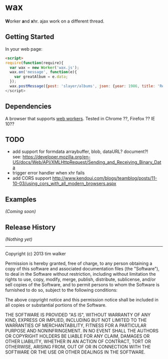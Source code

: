 # wax

**W**orker **a**nd **x**hr.   ajax work on a different thread.

## Getting Started

In your web page:

```html
<script>
require(function(require){
  var wax = new Worker('wax.js');
  wax.on('message', function(e){
    var greatAlbum = e.data;
  });
  wax.postMessage({post: 'slayer/albums', json: {year: 1986, title: 'Reign in Blood'}});
</script>
```

## Dependencies
A browser that supports [web workers](http://caniuse.com/#feat=webworkers). 
Tested in Chrome ??, Firefox ?? IE 10??

## TODO
 
 * add support for formdata arraybuffer, blob, dataURL? document?!  
    see: https://developer.mozilla.org/en-US/docs/Web/API/XMLHttpRequest/Sending_and_Receiving_Binary_Data
 * trigger error handler when xhr fails
 * add CORS support 
    http://www.kendoui.com/blogs/teamblog/posts/11-10-03/using_cors_with_all_modern_browsers.aspx


## Examples
_(Coming soon)_

## Release History
_(Nothing yet)_

-----------------------------

Copyright (c) 2013 tim walker

Permission is hereby granted, free of charge, to any person
obtaining a copy of this software and associated documentation
files (the "Software"), to deal in the Software without
restriction, including without limitation the rights to use,
copy, modify, merge, publish, distribute, sublicense, and/or sell
copies of the Software, and to permit persons to whom the
Software is furnished to do so, subject to the following
conditions:

The above copyright notice and this permission notice shall be
included in all copies or substantial portions of the Software.

THE SOFTWARE IS PROVIDED "AS IS", WITHOUT WARRANTY OF ANY KIND,
EXPRESS OR IMPLIED, INCLUDING BUT NOT LIMITED TO THE WARRANTIES
OF MERCHANTABILITY, FITNESS FOR A PARTICULAR PURPOSE AND
NONINFRINGEMENT. IN NO EVENT SHALL THE AUTHORS OR COPYRIGHT
HOLDERS BE LIABLE FOR ANY CLAIM, DAMAGES OR OTHER LIABILITY,
WHETHER IN AN ACTION OF CONTRACT, TORT OR OTHERWISE, ARISING
FROM, OUT OF OR IN CONNECTION WITH THE SOFTWARE OR THE USE OR
OTHER DEALINGS IN THE SOFTWARE.
